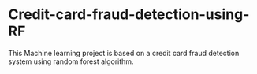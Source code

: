 # Credit-card-fraud-detection-using-RF
This Machine learning project is based on a credit card fraud detection system using random forest algorithm.
